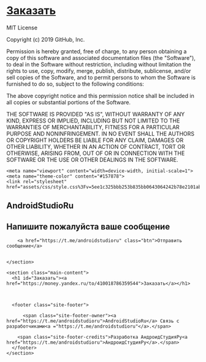 # [Заказать](https://money.yandex.ru/to/410018786359544)
MIT License

Copyright (c) 2019 GitHub, Inc.

Permission is hereby granted, free of charge, to any person obtaining a copy
of this software and associated documentation files (the "Software"), to deal
in the Software without restriction, including without limitation the rights
to use, copy, modify, merge, publish, distribute, sublicense, and/or sell
copies of the Software, and to permit persons to whom the Software is
furnished to do so, subject to the following conditions:

The above copyright notice and this permission notice shall be included in all
copies or substantial portions of the Software.

THE SOFTWARE IS PROVIDED "AS IS", WITHOUT WARRANTY OF ANY KIND, EXPRESS OR
IMPLIED, INCLUDING BUT NOT LIMITED TO THE WARRANTIES OF MERCHANTABILITY,
FITNESS FOR A PARTICULAR PURPOSE AND NONINFRINGEMENT. IN NO EVENT SHALL THE
AUTHORS OR COPYRIGHT HOLDERS BE LIABLE FOR ANY CLAIM, DAMAGES OR OTHER
LIABILITY, WHETHER IN AN ACTION OF CONTRACT, TORT OR OTHERWISE, ARISING FROM,
OUT OF OR IN CONNECTION WITH THE SOFTWARE OR THE USE OR OTHER DEALINGS IN THE
SOFTWARE.
<!DOCTYPE html>
<html lang="en-US">
  <head>
    <meta charset="UTF-8">

<!-- Begin Jekyll SEO tag v2.6.1 -->
<title>Заказать | AndroidStudioRu</title>
<meta name="generator" content="Jekyll v3.8.7" />
<meta property="og:title" content="Заказать" />
<meta property="og:locale" content="en_US" />
<meta name="description" content="Напишите пожалуйста ваше сообщение" />
<meta property="og:description" content="Напишите пожалуйста ваше сообщение" />
<link rel="canonical" href="index.html" />
<meta property="og:url" content="https://androidstudioru.github.io/AndroidStudioRu/" />
<meta property="og:site_name" content="AndroidStudioRu" />
<script type="application/ld+json">
{"@type":"WebSite","headline":"Заказать","url":"https://androidstudioru.github.io/AndroidStudioRu/","name":"AndroidStudioRu","description":"Файлы в репозиторий GitHub","@context":"https://schema.org"}</script>
<!-- End Jekyll SEO tag -->

    <meta name="viewport" content="width=device-width, initial-scale=1">
    <meta name="theme-color" content="#157878">
    <link rel="stylesheet" href="assets/css/style.css%3Fv=5ee1c325bbb253b835bb0643064242b78e2101ab.css">
  </head>
  <body>
    <section class="page-header">
      <h1 class="project-name">AndroidStudioRu</h1>
      <h2 class="project-tagline">Напишите пожалуйста ваше сообщение</h2>
      
        <a href="https://t.me/androidstudioru" class="btn">Отправить сообщение</a>
      
      
    </section>

    <section class="main-content">
      <h1 id="Заказать"><a href="https://money.yandex.ru/to/410018786359544">Заказать</a></h1>



      <footer class="site-footer">
        
          <span class="site-footer-owner"><a href="https://t.me/androidstudioru">AndroidStudioRu</a> Связь с разработчиками<a ="https://t.me/androidstudioru"</a>.</span>
        
        <span class="site-footer-credits">Разработка АндроидСтудияРу<a href="https://t.me/androidstudioru">АндроидСтудияРу</a>.</span>
      </footer>
    </section>

    
  </body>
</html>

